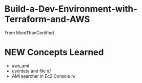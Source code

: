 # Build-a-Dev-Environment-with-Terraform-and-AWS
From MoreThanCertified

# NEW Concepts Learned 
- aws_ami 
- userdata and file n/
- AMI searcher in Ec2 Console n/
